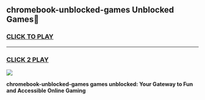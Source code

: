
## chromebook-unblocked-games Unblocked Games👋
<h3>
<a href="https://news.freeplayer.one?title=chromebook-unblocked-games&ref=16F">CLICK TO PLAY</a></h3>
<hr>

<h3>
<a href="https://news.freeplayer.one?title=chromebook-unblocked-games&ref=16F">CLICK 2 PLAY</a>
  
</h3>

<a href="https://news.freeplayer.one?title=chromebook-unblocked-games&ref=16F/"><img src="https://clearcache.store/games.png"></a>


**chromebook-unblocked-games games unblocked: Your Gateway to Fun and Accessible Online Gaming**
